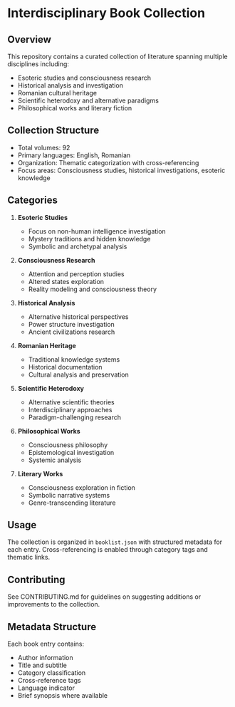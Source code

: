 # Interdisciplinary Book Collection

## Overview
This repository contains a curated collection of literature spanning multiple disciplines including:
- Esoteric studies and consciousness research
- Historical analysis and investigation
- Romanian cultural heritage
- Scientific heterodoxy and alternative paradigms
- Philosophical works and literary fiction

## Collection Structure
- Total volumes: 92
- Primary languages: English, Romanian
- Organization: Thematic categorization with cross-referencing
- Focus areas: Consciousness studies, historical investigations, esoteric knowledge

## Categories
1. **Esoteric Studies**
   - Focus on non-human intelligence investigation
   - Mystery traditions and hidden knowledge
   - Symbolic and archetypal analysis

2. **Consciousness Research**
   - Attention and perception studies
   - Altered states exploration
   - Reality modeling and consciousness theory

3. **Historical Analysis**
   - Alternative historical perspectives
   - Power structure investigation
   - Ancient civilizations research

4. **Romanian Heritage**
   - Traditional knowledge systems
   - Historical documentation
   - Cultural analysis and preservation

5. **Scientific Heterodoxy**
   - Alternative scientific theories
   - Interdisciplinary approaches
   - Paradigm-challenging research

6. **Philosophical Works**
   - Consciousness philosophy
   - Epistemological investigation
   - Systemic analysis

7. **Literary Works**
   - Consciousness exploration in fiction
   - Symbolic narrative systems
   - Genre-transcending literature

## Usage
The collection is organized in `booklist.json` with structured metadata for each entry. Cross-referencing is enabled through category tags and thematic links.

## Contributing
See CONTRIBUTING.md for guidelines on suggesting additions or improvements to the collection.

## Metadata Structure
Each book entry contains:
- Author information
- Title and subtitle
- Category classification
- Cross-reference tags
- Language indicator
- Brief synopsis where available